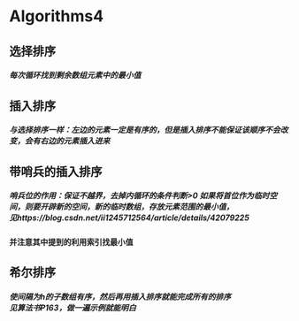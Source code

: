 # Algorithms4
<h2>选择排序
  
  <h5>每次循环找到剩余数组元素中的最小值
  
<h2>插入排序
  
  <h5>与选择排序一样：左边的元素一定是有序的，但是插入排序不能保证该顺序不会改变，会有右边的元素插入进来
  
<h2>带哨兵的插入排序
  
  <h5>哨兵位的作用：保证不越界，去掉内循环的条件判断>0
      如果将首位作为临时空间，则要开辟新的空间，新的临时数组，存放元素范围的最小值，<br>
      见https://blog.csdn.net/ii1245712564/article/details/42079225<br>
      <h4 color="red">并注意其中提到的利用索引找最小值
        
<h2>希尔排序
  <h5>使间隔为h的子数组有序，然后再用插入排序就能完成所有的排序<br>
    见算法书P163，做一遍示例就能明白
